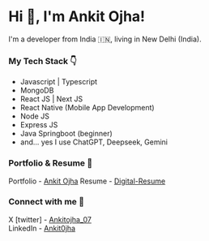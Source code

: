 # Hi 👋, I'm Ankit Ojha! 
I'm a developer from India 🇮🇳, living in New Delhi (India).

### My Tech Stack 👇
- Javascript | Typescript
- MongoDB
- React JS | Next JS
- React Native (Mobile App Development)
- Node JS
- Express JS
- Java Springboot (beginner)
- and... yes I use ChatGPT, Deepseek, Gemini

### Portfolio & Resume 🐼
Portfolio - [Ankit Ojha](https://ankitojha.vercel.app)
Resume - [Digital-Resume](https://ankitojha07.github.io/ankit-ojha-digital-resume)<br>

### Connect with me 💭
X [twitter] - [Ankitojha_07](https://x.com/guylovescoding) </br>
LinkedIn    - [Ankit0jha](https://www.linkedin.com/in/ankit0jha/)
